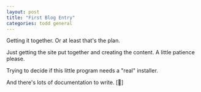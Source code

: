 ```yaml
---
layout: post
title: "First Blog Entry"
categories: todd general
---
```


Getting it together. Or at least that's the plan.

Just getting the site put together and creating the content. A little patience please.

Trying to decide if this little program needs a "real" installer.

And there's lots of documentation to write. [:pencil:]

